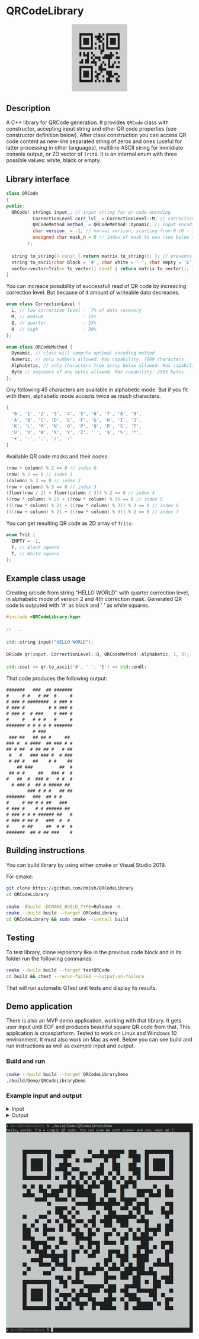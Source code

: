 # QRCodeLibrary


<p align="center">
  <img src="https://github.com/dm1sh/QRCodeLibrary/raw/master/img/logo.jpg" alt="QRCodeLibrary logo" width="150px">
</p>

## Description

A C++ library for QRCode generation. It provides `QRCode` class with constructor, accepting input string and other QR code properties (see constructor definition below). After class construction you can access QR code content as new-line separated string of zeros and ones (useful for latter processing in other languages), multiline ASCII string for immidiate console output, or 2D vector of `Trit`s. It is an internal enum with three possible values: white, black or empty.

## Library interface

```c++
class QRCode
{
public:
  QRCode( string& input_, // input string for qr-code encoding
          CorrectionLevel corr_lvl_ = CorrectionLevel::M, // correction level of qr-code (see below for possible values)
          QRCodeMethod method_ = QRCodeMethod::Dynamic, // input encoding method (see below for possible values)
          char version_ = -1, // manual version, starting from 0 (0 - 39 versions). If not set, calculated dynamically
          unsigned char mask_n = 0 // index of mask to use (see below for different masks options)
        );

  string to_string() const { return matrix.to_string(); }; // presents qr-code as multiline string of zeros and ones 
  string to_ascii(char black = '#', char white = ' ', char empty = 'E') const { return matrix.to_ascii(black, white, empty); }  // presents qr-code as multiline string of specified characters 
  vector<vector<Trit>> to_vector() const { return matrix.to_vector(); };  // presents qr-code as 2D vector of Trits 
}
```

You can increace possibility of successfull read of QR code by increacing correction level. But because of it amount of writeable data decreaces.

```c++
enum class CorrectionLevel {
  L, // low correction level -  7% of data recovery
  M, // medium               - 15%
  Q, // quarter              - 25%
  H  // high                 - 30%
};
```

```c++
enum class QRCodeMethod {
  Dynamic, // class will compute optimal encoding method
  Numeric, // only numbers allowed. Max capability: 7089 characters
  Alphabetic, // only characters from array below allowed. Max capability: 4296 characters
  Byte // sequence of any bytes allowed. Max capability: 2953 bytes
};
```

Ony following 45 characters are available in alphabetic mode. But if you fit with them, alphabetic mode accepts twice as much characters.

```c++
{
  '0', '1', '2', '3', '4', '5', '6', '7', '8', '9',
  'A', 'B', 'C', 'D', 'E', 'F', 'G', 'H', 'I', 'J',
  'K', 'L', 'M', 'N', 'O', 'P', 'Q', 'R', 'S', 'T',
  'U', 'V', 'W', 'X', 'Y', 'Z', ' ', '$', '%', '*',
  '+', '-', '.', '/', ':'
}
```

Available QR code masks and their codes:

```c++
(row + column) % 2 == 0 // index 0
(row) % 2 == 0 // index 1
(column) % 3 == 0 // index 2
(row + column) % 3 == 0 // index 3
(floor(row / 2) + floor(column / 3)) % 2 == 0 // index 4
((row * column) % 2) + ((row * column) % 3) == 0 // index 5
(((row * column) % 2) + ((row * column) % 3)) % 2 == 0 // index 6
(((row + column) % 2) + ((row * column) % 3)) % 2 == 0 // index 7
```

You can get resulting QR code as 2D array of `Trits`:

```c++
enum Trit {
  EMPTY = -1,
  F, // Black square
  T, // White square
};
```

## Example class usage

Creating qrcode from string "HELLO WORLD" with quarter correction level, in alphabetic mode of version 2 and 4th correction mask. Generated QR code is outputed with '#' as black and ' ' as white squares.

```c++
#include <QRCodeLibrary.hpp>

// ...

std::string input("HELLO WORLD");

QRCode qr(input, CorrectionLevel::Q, QRCodeMethod::Alphabetic, 1, 3);

std::cout << qr.to_ascii('#', ' ', 'E') << std::endl;
```

That code produces the following output:

```plain
#######   ###  ## #######
#     # #   # ##  #     #
# ### # ########  # ### #
# ### #         # # ### #
# ### #  # ###    # ### #
#     #   # # #   #     #
####### # # # # # #######
          # ###          
 ### ##   ## ## #     ## 
### #  # ####  ## ### # #
## # ##  # ## ## #   # ##
 #   #   ### ### #  # ###
 # ## #   ##    # #    ##
    ## ###          ##  #
 ## # #     ##   ### #  #
#   ##  #  ### #   # #  #
  # ### #  ## # ##### ## 
        ### # # #   ## ##
#######   ###  ## # #    
#     # ## # # ##   ###  
# ### #    # # ###### ## 
# ### # # # ###### ##   #
# ### # ## #   ###  #  # 
#     # ##     ##  # #  #
#######  ## # ## ###    #
```

## Building instructions

You can build library by using either cmake or Visual Studio 2019.

For cmake:

```bash
git clone https://github.com/dm1sh/QRCodeLibrary
cd QRCodeLibrary

cmake -Bbuild -DCMAKE_BUILD_TYPE=Release -H.
cmake --build build --target QRCodeLibrary
cd QRCodeLibrary && sudo cmake --install build
```

## Testing

To test library, clone repository like in the previous code block and in its folder run the following commands:

```bash
cmake --build build --target testQRCode
cd build && ctest --rerun-failed --output-on-failure
```

That will run automatic GTest unit tests and display its results.

## Demo application

There is also an MVP demo application, working with that library. It gets user input until EOF and produces beautiful square QR code from that. This application is crossplatform. Tested to work on Linux and Windows 10 environment. It must also work on Mac as well. Below you can see build and run instructions as well as example input and output.

### Build and run

```bash
cmake --build build --target QRCodeLibraryDemo
./build/Demo/QRCodeLibraryDemo
```

### Example input and output

<details>
  <summary>Input</summary>

```plain
Hello, world. I'm a simple QR code. You can scan me with scaner and see, what am I.
```

</details>

<details>
  <summary>Output</summary>

```
██████████████████████████████████████████████████████████████████████████████████████████
██████████████████████████████████████████████████████████████████████████████████████████
██████████████████████████████████████████████████████████████████████████████████████████
██████████████████████████████████████████████████████████████████████████████████████████
████████              ██████      ██████  ████  ██        ██    ████              ████████
████████  ██████████  ██        ██████████              ████      ██  ██████████  ████████
████████  ██      ██  ██████  ████  ██    ██████  ██  ████████    ██  ██      ██  ████████
████████  ██      ██  ████      ██████████████  ████    ████    ████  ██      ██  ████████
████████  ██      ██  ██      ██    ████████    ████    ████      ██  ██      ██  ████████
████████  ██████████  ██████    ████    ██      ██  ██  ██████    ██  ██████████  ████████
████████              ██  ██  ██  ██  ██  ██  ██  ██  ██  ██  ██  ██              ████████
██████████████████████████████  ██  ██  ██  ██      ██  ██      ██████████████████████████
████████  ██  ██  ██  ████            ██      ██    ████    ██  ████████  ████  ██████████
██████████  ████    ██      ██  ██        ██████      ██  ██████        ██  ██    ████████
████████      ████        ████  ██          ████  ██████  ██████    ██      ██    ████████
██████████████      ████      ██  ██████    ██  ██    ██        ████  ████████████████████
████████████████████  ████████████                      ██    ██      ████████    ████████
████████████████████████      ██  ██████    ████    ████    ██    ██  ██████  ██  ████████
████████████████████  ██    ██  ██  ████████  ████    ██████  ██  ██    ████      ████████
████████  ██████    ██████    ██  ████████  ████                ██  ██████████  ██████████
██████████████  ████  ██  ██    ██    ██    ██      ██      ████      ██████████  ████████
████████  ██  ████  ██████  ██    ████  ██  ████    ████    ████████  ████  ██    ████████
████████    ██  ██      ██  ██  ██  ████  ██  ██████  ██████  ██  ██        ██    ████████
████████    ██████  ████████████      ██    ████    ██  ██  ██  ██    ██  ████  ██████████
████████      ██████    ██  ██████        ██████  ██████    ██          ██████████████████
████████████        ██████    ████  ████      ██      ██  ████████    ██████      ████████
████████  ██    ██    ██  ██████████  ██  ██  ████████████  ████      ██  ██  ██  ████████
██████████  ██      ██  ████  ██    ██  ██    ████      ██  ████  ██    ██████    ████████
████████████████              ██  ██████    ██████  ██      ██        ████████  ██████████
████████████      ████    ██  ██  ██████████████    ████    ████      ████  ██  ██████████
████████  ██████      ██      ██████████████  ██  ██  ██  ██  ██    ████          ████████
██████████  ██████████  ████    ██      ██      ██      ██          ██  ████████  ████████
████████  ████████    ████████████  ██      ████  ██████      ██          ██████  ████████
████████████████████████    ██  ██  ████████████      ██    ██    ██████  ██      ████████
████████              ████    ██      ██████████  ████████████    ██  ██    ██    ████████
████████  ██████████  ██████  ████████          ██    ████        ██████    ██████████████
████████  ██      ██  ██  ██████  ██  ██      ██      ██    ████          ██████  ████████
████████  ██      ██  ████      ██        ████████  ██████      ██████    ██  ████████████
████████  ██      ██  ██  ██  ██    ████    ████      ██  ██      ██████  ████    ████████
████████  ██████████  ████  ██  ██      ██          ██████  ████        ██  ██  ██████████
████████              ██        ████  ████  ██        ████  ██          ██████    ████████
██████████████████████████████████████████████████████████████████████████████████████████
██████████████████████████████████████████████████████████████████████████████████████████
██████████████████████████████████████████████████████████████████████████████████████████
██████████████████████████████████████████████████████████████████████████████████████████
```

</details>

![Screenshot](https://github.com/dm1sh/QRCodeLibrary/raw/master/img/demo_screen.jpg)
